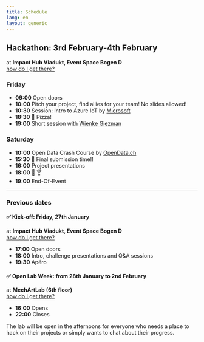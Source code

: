 ```yaml
---
title: Schedule
lang: en
layout: generic
---
```


## Hackathon: 3rd February-4th February

at **Impact Hub Viadukt, Event Space Bogen D**
<br><a href="https://goo.gl/maps/CpsRggdwmUy" target="_blank"><i class="fa fa-map-marker" aria-hidden="true"></i> how do I get there?</a>

### Friday
 - **09:00** Open doors
 - **10:00** Pitch your project, find allies for your team! No slides allowed!
 - **10:30** Session: Intro to Azure IoT by [Microsoft](https://azure.microsoft.com/en-us/services/iot-hub/)
 - **18:30** 🍕 Pizza!
 - **19:00** Short session with [Wienke Giezman](https://twitter.com/wienke)
 
### Saturday
 - **10:00** Open Data Crash Course by [OpenData.ch](OpenData.ch)
 - **15:30** 🚀 Final submission time!!
 - **16:00** Project presentations
 - **18:00** 🍻 🍸
 - **19:00** End-Of-Event

----

### Previous dates

#### ✅ Kick-off: Friday, 27th January

at **Impact Hub Viadukt, Event Space Bogen D**
<br><a href="https://goo.gl/maps/CpsRggdwmUy" target="_blank"><i class="fa fa-map-marker" aria-hidden="true"></i> how do I get there?</a>

 - **17:00** Open doors
 - **18:00** Intro, challenge presentations and Q&A sessions
 - **19:30** Ap&eacute;ro


#### ✅ Open Lab Week: from 28th January to 2nd February

at **MechArtLab (6th floor)**
<br/><a href="https://goo.gl/maps/NcAzJ6os82D2" target="_blank"><i class="fa fa-map-marker" aria-hidden="true"></i> how do I get there?</a>

 - **16:00** Opens
 - **22:00** Closes

The lab will be open in the afternoons for everyone who needs a place to hack on their projects or simply wants to chat about their progress.

